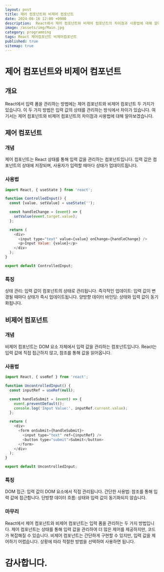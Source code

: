 ```yaml
---
layout: post
title: 제어 컴포넌트와 비제어 컴포넌트
date: 2024-06-16 12:00 +0900
description:  React에서 제어 컴포넌트와 비제어 컴포넌트의 차이점과 사용법에 대해 알아보겠습니다.
image: /assets/img/Main.jpg
category: programming
tags: React 제어컴포넌트 비제어컴포넌트
published: true
sitemap: true
---
```



# 제어 컴포넌트와 비제어 컴포넌트

## 개요

React에서 입력 폼을 관리하는 방법에는 제어 컴포넌트와 비제어 컴포넌트 두 가지가 있습니다. 이 두 가지 방법은 입력 값의 상태를 관리하는 방식에서 차이가 있습니다. 여기서는 제어 컴포넌트와 비제어 컴포넌트의 차이점과 사용법에 대해 알아보겠습니다.

## 제어 컴포넌트

### 개념
제어 컴포넌트는 React 상태를 통해 입력 값을 관리하는 컴포넌트입니다. 입력 값은 컴포넌트의 상태에 저장되며, 사용자가 입력할 때마다 상태가 업데이트됩니다.

### 사용법
```javascript
import React, { useState } from 'react';

function ControlledInput() {
  const [value, setValue] = useState('');

  const handleChange = (event) => {
    setValue(event.target.value);
  };

  return (
    <div>
      <input type="text" value={value} onChange={handleChange} />
      <p>Input Value: {value}</p>
    </div>
  );
}

export default ControlledInput;
```
### 특징
상태 관리: 입력 값이 컴포넌트의 상태로 관리됩니다.
즉각적인 업데이트: 입력 값이 변경될 때마다 상태가 즉시 업데이트됩니다.
양방향 데이터 바인딩: 상태와 입력 값이 동기화됩니다.


## 비제어 컴포넌트

### 개념
비제어 컴포넌트는 DOM 요소 자체에서 입력 값을 관리하는 컴포넌트입니다. React는 입력 값에 직접 접근하지 않고, 참조를 통해 값을 읽어옵니다.

### 사용법

```javascript
import React, { useRef } from 'react';

function UncontrolledInput() {
  const inputRef = useRef(null);

  const handleSubmit = (event) => {
    event.preventDefault();
    console.log('Input Value:', inputRef.current.value);
  };

  return (
    <div>
      <form onSubmit={handleSubmit}>
        <input type="text" ref={inputRef} />
        <button type="submit">Submit</button>
      </form>
    </div>
  );
}

export default UncontrolledInput;
```
### 특징
DOM 접근: 입력 값이 DOM 요소에서 직접 관리됩니다.
간단한 사용법: 참조를 통해 입력 값에 접근합니다.
단방향 데이터 흐름: 상태와 입력 값이 동기화되지 않습니다.




### 마무리
React에서 제어 컴포넌트와 비제어 컴포넌트는 입력 폼을 관리하는 두 가지 방법입니다. 제어 컴포넌트는 상태를 통해 입력 값을 관리하여 더 많은 제어를 제공하지만, 코드가 복잡해질 수 있습니다. 비제어 컴포넌트는 간단하게 구현할 수 있지만, 입력 값을 제어하기 어렵습니다. 상황에 따라 적절한 방법을 선택하여 사용하면 됩니다.
# 감사합니다.

